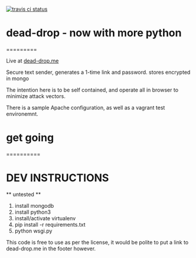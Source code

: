 [![travis ci status](https://travis-ci.org/BillKeenan/dead-drop-python.svg?branch=master)](https://travis-ci.org/BillKeenan/dead-drop-python)

# dead-drop - now with more python
=========

Live at [dead-drop.me](https://dead-drop.me)

Secure text sender, generates a 1-time link and password. stores encrypted in mongo

The intention here is to be self contained, and operate all in browser to minimize attack vectors.

There is a sample Apache configuration, as well as a vagrant test environemnt.

# get going
==========


# DEV INSTRUCTIONS

** untested **

1. install mongodb
2. install python3
3. install/activate virtualenv
4. pip install -r requirements.txt
5. python wsgi.py


This code is free to use as per the license, it would be polite to put a link to dead-drop.me in the footer however.

